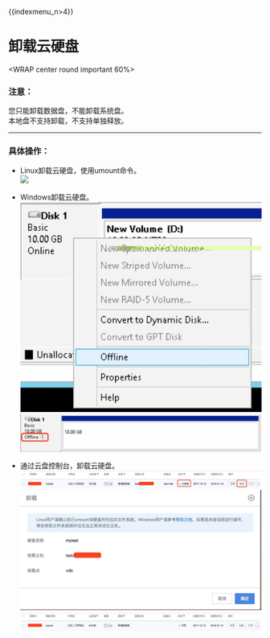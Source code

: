 {{indexmenu_n>4}}

# 卸载云硬盘

<WRAP center round important 60%>

### 注意：

您只能卸载数据盘，不能卸载系统盘。  
本地盘不支持卸载，不支持单独释放。 </WRAP>

-----

### 具体操作：

  - Linux卸载云硬盘，使用umount命令。  
    ![](/storage_cdn/udisk/userguide/image9.jpg)  
    
  - Windows卸载云硬盘。  
    ![](/images/userguide/image10.jpg)  
    ![](/images/userguide/image11.jpg)  
    
  - 通过云盘控制台，卸载云硬盘。  
    ![](/images/userguide/image12.jpg)  
    ![](/images/userguide/image13.jpg)  
    ![](/images/userguide/image14.jpg)
